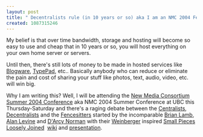 ```yaml
---
layout: post
title: " Decentralists rule (in 10 years or so) aka I am an NMC 2004 Fencesitter!"
created: 1087315246
---
```

My belief is that over time bandwidth, storage and hosting will become so easy to use and cheap that in 10 years or so, you will host everything on your own home server or servers.

Until then, there's still lots of money to be made in hosted services like <a href="http://blog.blogware.com/blog">Blogware</a>, <a href="http://typepad.com/">TypePad</a>, etc.. Basically anybody who can reduce or eliminate the pain and cost of sharing your stuff like photos, text, audio, video, etc.  will win big.

Why I am writing this? Well, I  will be attending the <a href="http://www.nmc.org/events/2004summerconf/index.shtml">New Media Consortium Summer 2004 Conference</a> aka NMC 2004 Summer Conference at UBC this Thursday-Saturday and there's a raging debate between the <a href="http://realgar.mcli.dist.maricopa.edu/centralists/">Centralists</a>, <a href="http://commons.ucalgary.ca/weblogs/decentralists">Decentralists</a> and the <a href="http://142.103.172.228:8080/lo/weblogs/">Fencesitters</a> started by the incomparable <a href="http://www.reusability.org/blogs/brian/">Brian Lamb</a>, <a href="http://jade.mcli.dist.maricopa.edu/alan/">Alan Levine</a> and <a href="http://commons.ucalgary.ca/weblogs/dnorman/">D'Arcy Norman</a> with their <a href="http://www.hyperorg.com/blogger/">Weinberger</a> inspired <a href="http://www.smallpieces.com/">Small Pieces Loosely Joined</a>&nbsp; <a href="http://careo.elearning.ubc.ca/cgi-bin/wiki.pl?SmallPiecesLooselyJoined/AboutSmallPieces">wiki</a> and <a href="http://www.nmc.net/events/2004summerconf/program.shtml">presentation</a>.

